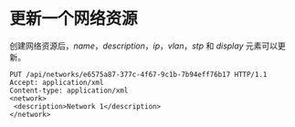 # 更新一个网络资源

创建网络资源后，*name*，*description*，*ip*，*vlan*，*stp* 和 *display*
元素可以更新。

                
    PUT /api/networks/e6575a87-377c-4f67-9c1b-7b94eff76b17 HTTP/1.1
    Accept: application/xml
    Content-type: application/xml
    <network>
     <description>Network 1</description>
    </network>

              
